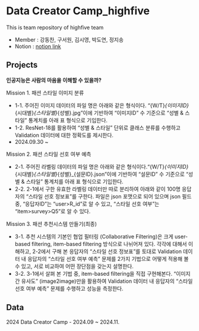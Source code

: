 # Data Creator Camp_highfive
This is team repository of highfive team
- Member : 강동찬, 구서원, 김시영, 박도연, 정지송
- Notion : [notion link](https://www.notion.so/2024-1016cd3d264b802e8b79f32aa7dadf00)

## Projects
**인공지능은 사람의 마음을 이해할 수 있을까?**


Mission 1. 패션 스타일 이미지 분류
- 1-1. 주어진 이미지 데이터의 파일 명은 아래와 같은 형식이다. “{W/T}_{이미지ID}_{시대별}_{스타일별}_{성별}.jpg”이에 기반하여 “이미지ID” 수 기준으로 “성별 & 스타일” 통계치를 아래 표 형식으로 기입한다.
- 1-2. ResNet-18를 활용하여 “성별 & 스타일” 단위로 클래스 분류를 수행하고 Validation 데이터에 대한 정확도를 제시한다.
- 2024.09.30 ~

Mission 2. 패션 스타일 선호 여부 예측
- 2-1. 주어진 라벨링 데이터의 파일 명은 아래와 같은 형식이다.“{W/T}_{이미지ID}_{시대별}_{스타일별}_{성별}_{설문ID}.json”이에 기반하여 “설문ID” 수 기준으로 “성별 & 스타일” 통계치를 아래 표 형식으로 기입한다.
- 2-2. 2-1에서 구한 유효한 라벨링 데이터만 따로 분리하여 아래와 같이 100명 응답자의 “스타일 선호 정보표”를 구한다. 파일은 json 포맷으로 되어 있으며 json 필드 중, “응답자ID”는 “user>R_id”로 알 수 있고, “스타일 선호 여부”는 “item>survey>Q5”로 알 수 있다.

Mission 3. 패션 추천시스템 만들기(최종)
- 3-1. 추천 시스템의 기본인 협업 필터링 (Collaborative Filtering)은 크게 user-based filtering, item-based filtering 방식으로 나뉘어져 있다. 각각에 대해서 이해하고, 2-2에서 구해 본 응답자의 “스타일 선호 정보표”를 토대로 Validation 데이터 내 응답자의 “스타일 선호 여부 예측” 문제를 2가지 기법으로 어떻게 적용해 볼 수 있고, 서로 비교하여 어떤 장단점을 갖는지 설명한다.
- 3-2. 3-1에서 살펴 본 기법 중, item-based filtering을 직접 구현해본다. “이미지 간 유사도” (image2image)만을 활용하여 Validation 데이터 내 응답자의 “스타일 선호 여부 예측” 문제를 수행하고 성능을 측정한다.

## Data

2024 Data Creator Camp - 2024.09 ~ 2024.11.
